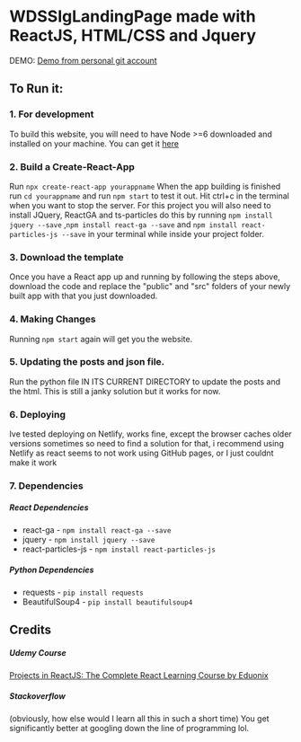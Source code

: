 # WDSSIgLandingPage made with ReactJS, HTML/CSS and Jquery
DEMO: <a href="https://wdssiglandingpage.netlify.app">Demo from personal git account</a>
## To Run it:

### 1. For development
To build this website, you will need to have Node >=6 downloaded and installed on your machine. You can get it <a href="https://nodejs.org/en/download/">here</a>
### 2. Build a Create-React-App
Run `npx create-react-app yourappname`
When the app building is finished run `cd yourappname` and run `npm start` to test it out.
Hit ctrl+c in the terminal when you want to stop the server.
For this project you will also need to install JQuery, ReactGA and ts-particles do this by running `npm install jquery --save` ,`npm install react-ga --save` and `npm install react-particles-js --save` in your terminal while inside your project folder.
### 3. Download the template
Once you have a React app up and running by following the steps above, download the code and replace the "public" and "src" folders of your newly built app with that you just downloaded.
### 4. Making Changes
Running `npm start` again will get you the website.
### 5. Updating the posts and json file.
Run the python file IN ITS CURRENT DIRECTORY to update the posts and the html. This is still a janky solution but it works for now.
### 6. Deploying
Ive tested deploying on Netlify, works fine, except the browser caches older versions sometimes so need to find a solution for that, i recommend using Netlify as react seems to not work using GitHub pages, or I just couldnt make it work
### 7. Dependencies
##### React Dependencies
- react-ga - `npm install react-ga --save`
- jquery - `npm install jquery --save`
- react-particles-js - `npm install react-particles-js`
##### Python Dependencies
- requests - `pip install requests`
- BeautifulSoup4 - `pip install beautifulsoup4`

## Credits
##### Udemy Course
<a href="https://www.udemy.com/projects-in-reactjs-the-complete-react-learning-course/learn/v4/overview">Projects in ReactJS: The Complete React Learning Course by Eduonix</a>

##### Stackoverflow
(obviously, how else would I learn all this in such a short time) You get significantly better at googling down the line of programming lol.
